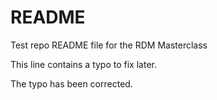 # README

Test repo README file for the RDM Masterclass

This line contains a typo to fix later.

The typo has been corrected.
